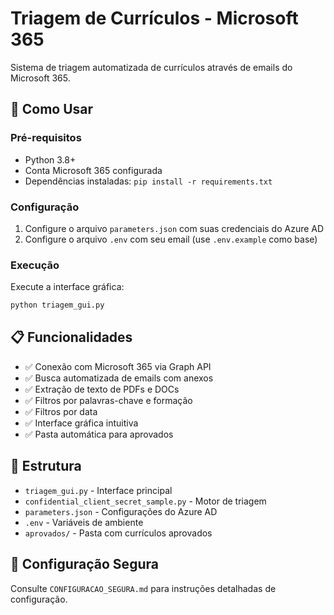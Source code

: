 # Triagem de Currículos - Microsoft 365

Sistema de triagem automatizada de currículos através de emails do Microsoft 365.

## 🚀 Como Usar

### Pré-requisitos
- Python 3.8+
- Conta Microsoft 365 configurada
- Dependências instaladas: `pip install -r requirements.txt`

### Configuração
1. Configure o arquivo `parameters.json` com suas credenciais do Azure AD
2. Configure o arquivo `.env` com seu email (use `.env.example` como base)

### Execução
Execute a interface gráfica:
```bash
python triagem_gui.py
```

## 📋 Funcionalidades
- ✅ Conexão com Microsoft 365 via Graph API
- ✅ Busca automatizada de emails com anexos
- ✅ Extração de texto de PDFs e DOCs
- ✅ Filtros por palavras-chave e formação
- ✅ Filtros por data
- ✅ Interface gráfica intuitiva
- ✅ Pasta automática para aprovados

## 📁 Estrutura
- `triagem_gui.py` - Interface principal
- `confidential_client_secret_sample.py` - Motor de triagem
- `parameters.json` - Configurações do Azure AD
- `.env` - Variáveis de ambiente
- `aprovados/` - Pasta com currículos aprovados

## 🔧 Configuração Segura
Consulte `CONFIGURACAO_SEGURA.md` para instruções detalhadas de configuração.
